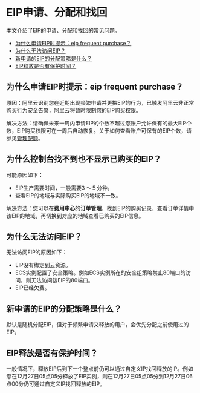 # EIP申请、分配和找回

本文介绍了EIP的申请、分配和找回的常见问题。

-   [为什么申请EIP时提示：eip frequent purchase？](#section_dm3_h54_7wx)
-   [为什么无法访问EIP？](#section_dk9_ltz_iai)
-   [新申请的EIP的分配策略是什么？](#section_gr9_7ut_dxo)
-   [EIP释放是否有保护时间？](#section_4pa_nt8_hum)

## 为什么申请EIP时提示：eip frequent purchase？

原因：阿里云识别您在近期出现频繁申请并更换EIP的行为，已触发阿里云非正常购买行为安全告警，阿里云将暂时限制您的EIP购买权限。

解决方法：请确保未来一周内申请EIP的个数不超过您账户允许保有的最大EIP个数，EIP购买权限可在一周后自动恢复。关于如何查看账户可保有的EIP个数，请参见[管理配额](/intl.zh-CN/用户指南/管理配额.md)。

## 为什么控制台找不到也不显示已购买的EIP？

可能原因如下：

-   EIP生产需要时间，一般需要3 ～５分钟。
-   查看EIP的地域与实际购买EIP的地域不一致。

解决方法：您可以在**费用中心**的**订单管理**，找到EIP的购买记录，查看订单详情中该EIP的地域，再切换到对应的地域查看已购买的EIP信息。

## 为什么无法访问EIP？

无法访问EIP的原因如下：

-   EIP没有绑定到云资源。
-   ECS实例配置了安全策略。例如ECS实例所在的安全组策略禁止80端口的访问，则无法访问该EIP的80端口。
-   EIP已经欠费。

## 新申请的EIP的分配策略是什么？

默认是随机分配EIP，但对于频繁申请又释放的用户，会优先分配之前使用过的EIP。

## EIP释放是否有保护时间？

一般情况下，释放EIP后到下一个整点前仍可以通过自定义IP找回释放的IP。例如您在12月27日05点05分释放了EIP实例，则在12月27日05点05分到12月27日06点00分仍可通过自定义IP找回释放的EIP。

